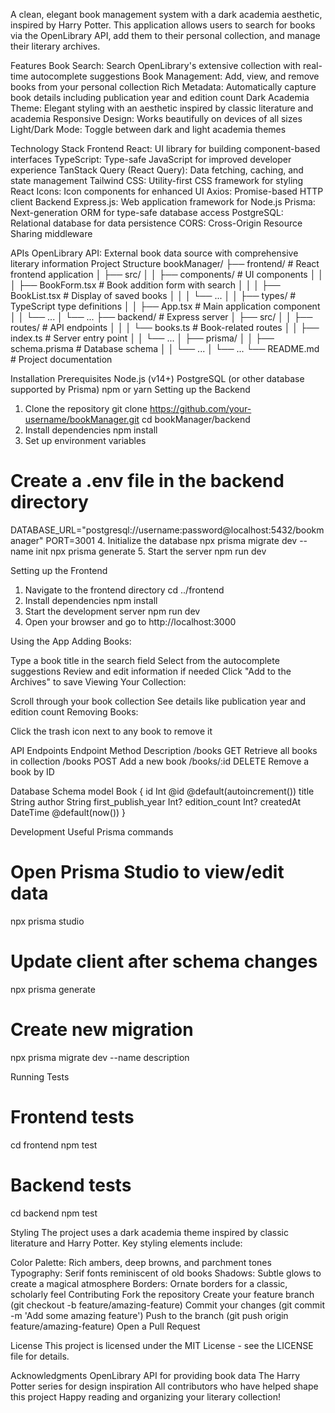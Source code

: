 A clean, elegant book management system with a dark academia aesthetic, inspired by Harry Potter. This application allows users to search for books via the OpenLibrary API, add them to their personal collection, and manage their literary archives.

Features
Book Search: Search OpenLibrary's extensive collection with real-time autocomplete suggestions
Book Management: Add, view, and remove books from your personal collection
Rich Metadata: Automatically capture book details including publication year and edition count
Dark Academia Theme: Elegant styling with an aesthetic inspired by classic literature and academia
Responsive Design: Works beautifully on devices of all sizes
Light/Dark Mode: Toggle between dark and light academia themes

Technology Stack
Frontend
React: UI library for building component-based interfaces
TypeScript: Type-safe JavaScript for improved developer experience
TanStack Query (React Query): Data fetching, caching, and state management
Tailwind CSS: Utility-first CSS framework for styling
React Icons: Icon components for enhanced UI
Axios: Promise-based HTTP client
Backend
Express.js: Web application framework for Node.js
Prisma: Next-generation ORM for type-safe database access
PostgreSQL: Relational database for data persistence
CORS: Cross-Origin Resource Sharing middleware

APIs
OpenLibrary API: External book data source with comprehensive literary information
Project Structure
bookManager/
├── frontend/                 # React frontend application
│   ├── src/
│   │   ├── components/       # UI components
│   │   │   ├── BookForm.tsx  # Book addition form with search
│   │   │   ├── BookList.tsx  # Display of saved books
│   │   │   └── ...
│   │   ├── types/            # TypeScript type definitions
│   │   ├── App.tsx           # Main application component
│   │   └── ...
│   └── ...
├── backend/                  # Express server
│   ├── src/
│   │   ├── routes/           # API endpoints
│   │   │   └── books.ts      # Book-related routes
│   │   ├── index.ts          # Server entry point
│   │   └── ...
│   ├── prisma/
│   │   ├── schema.prisma     # Database schema
│   │   └── ...
│   └── ...
└── README.md                 # Project documentation

Installation
Prerequisites
Node.js (v14+)
PostgreSQL (or other database supported by Prisma)
npm or yarn
Setting up the Backend
1. Clone the repository
git clone https://github.com/your-username/bookManager.git
cd bookManager/backend
2. Install dependencies
npm install
3. Set up environment variables
# Create a .env file in the backend directory
DATABASE_URL="postgresql://username:password@localhost:5432/bookmanager"
PORT=3001
4. Initialize the database
npx prisma migrate dev --name init
npx prisma generate
5. Start the server
npm run dev

Setting up the Frontend
1. Navigate to the frontend directory
cd ../frontend
2. Install dependencies
npm install
3. Start the development server
npm run dev
4. Open your browser and go to 
http://localhost:3000


Using the App
Adding Books:

Type a book title in the search field
Select from the autocomplete suggestions
Review and edit information if needed
Click "Add to the Archives" to save
Viewing Your Collection:

Scroll through your book collection
See details like publication year and edition count
Removing Books:

Click the trash icon next to any book to remove it


API Endpoints
Endpoint	Method	Description
/books	GET	Retrieve all books in collection
/books	POST	Add a new book
/books/:id	DELETE	Remove a book by ID

Database Schema
model Book {
  id               Int      @id @default(autoincrement())
  title            String
  author           String
  first_publish_year Int?
  edition_count    Int?
  createdAt        DateTime @default(now())
}


Development 
Useful Prisma commands
# Open Prisma Studio to view/edit data
npx prisma studio

# Update client after schema changes
npx prisma generate

# Create new migration
npx prisma migrate dev --name description

Running Tests
# Frontend tests
cd frontend
npm test

# Backend tests
cd backend
npm test


Styling
The project uses a dark academia theme inspired by classic literature and Harry Potter. Key styling elements include:

Color Palette: Rich ambers, deep browns, and parchment tones
Typography: Serif fonts reminiscent of old books
Shadows: Subtle glows to create a magical atmosphere
Borders: Ornate borders for a classic, scholarly feel
Contributing
Fork the repository
Create your feature branch (git checkout -b feature/amazing-feature)
Commit your changes (git commit -m 'Add some amazing feature')
Push to the branch (git push origin feature/amazing-feature)
Open a Pull Request

License
This project is licensed under the MIT License - see the LICENSE file for details.

Acknowledgments
OpenLibrary API for providing book data
The Harry Potter series for design inspiration
All contributors who have helped shape this project
Happy reading and organizing your literary collection!